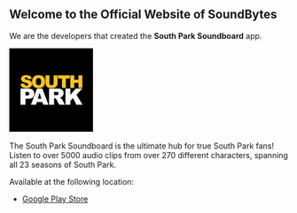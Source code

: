 ## Welcome to the Official Website of SoundBytes

We are the developers that created the **South Park Soundboard** app.

<img src="assets/app-icon.png" alt="App Icon" width="30%"/>

The South Park Soundboard is the ultimate hub for true South Park fans!
Listen to over 5000 audio clips from over 270 different characters, spanning
all 23 seasons of South Park.

Available at the following location:
 - [Google Play Store](https://play.google.com/store/apps/details?id=me.soundbytes.southparksoundboard)
